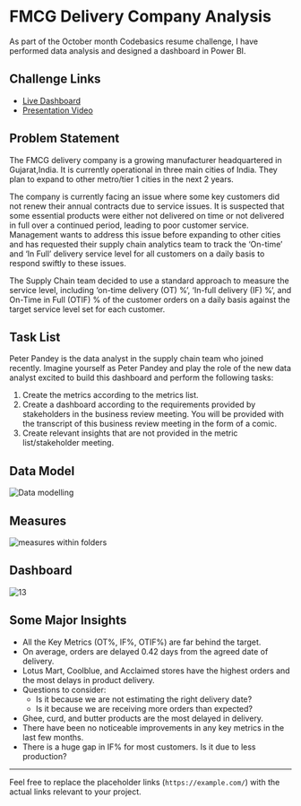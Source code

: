# FMCG Delivery Company Analysis

As part of the October month Codebasics resume challenge, I have performed data analysis and designed a dashboard in Power BI.

## Challenge Links

- [Live Dashboard](https://project.novypro.com/qPC3Rr)
- [Presentation Video](https://example.com/video)

## Problem Statement
The FMCG delivery company is a growing manufacturer headquartered in Gujarat,India. It is currently operational in three main cities of India. They plan to expand to other metro/tier 1 cities in the next 2 years.

The company is currently facing an issue where some key customers did not renew their annual contracts due to service issues. It is suspected that some essential products were either not delivered on time or not delivered in full over a continued period, leading to poor customer service. Management wants to address this issue before expanding to other cities and has requested their supply chain analytics team to track the ‘On-time’ and ‘In Full’ delivery service level for all customers on a daily basis to respond swiftly to these issues.

The Supply Chain team decided to use a standard approach to measure the service level, including ‘on-time delivery (OT) %’, ‘In-full delivery (IF) %’, and On-Time in Full (OTIF) % of the customer orders on a daily basis against the target service level set for each customer.

## Task List
Peter Pandey is the data analyst in the supply chain team who joined recently. Imagine yourself as Peter Pandey and play the role of the new data analyst excited to build this dashboard and perform the following tasks:

1. Create the metrics according to the metrics list.
2. Create a dashboard according to the requirements provided by stakeholders in the business review meeting. You will be provided with the transcript of this business review meeting in the form of a comic.
3. Create relevant insights that are not provided in the metric list/stakeholder meeting.

## Data Model

![Data modelling](https://github.com/user-attachments/assets/1d15eb01-0e37-41f7-8850-e2a175316380)

## Measures
![measures within folders](https://github.com/user-attachments/assets/b8b2723b-19c2-41d9-9102-5d7f531506c6)

## Dashboard

![13](https://github.com/user-attachments/assets/7386beb1-3a7b-463f-99c6-97d9f868e73e)


## Some Major Insights
- All the Key Metrics (OT%, IF%, OTIF%) are far behind the target.
- On average, orders are delayed 0.42 days from the agreed date of delivery.
- Lotus Mart, Coolblue, and Acclaimed stores have the highest orders and the most delays in product delivery.
- Questions to consider:
  - Is it because we are not estimating the right delivery date?
  - Is it because we are receiving more orders than expected?
- Ghee, curd, and butter products are the most delayed in delivery.
- There have been no noticeable improvements in any key metrics in the last few months.
- There is a huge gap in IF% for most customers. Is it due to less production?

---

Feel free to replace the placeholder links (`https://example.com/`) with the actual links relevant to your project.
